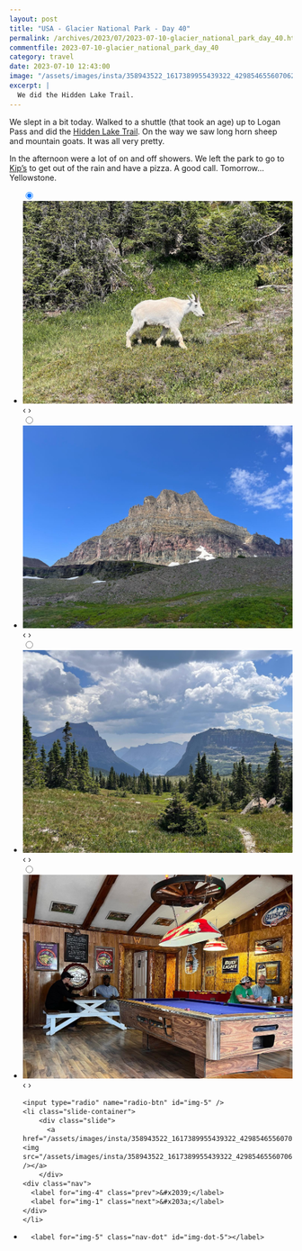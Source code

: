 ```yaml
---
layout: post
title: "USA - Glacier National Park - Day 40"
permalink: /archives/2023/07/2023-07-10-glacier_national_park_day_40.html
commentfile: 2023-07-10-glacier_national_park_day_40
category: travel
date: 2023-07-10 12:43:00
image: "/assets/images/insta/358943522_1617389955439322_4298546556070620834_n_18228644014225546.jpg"
excerpt: |
  We did the Hidden Lake Trail.
---
```


We slept in a bit today. Walked to a shuttle (that took an age) up to Logan Pass and did the [Hidden Lake Trail](https://www.alltrails.com/en-gb/trail/us/montana/hidden-lake-trail). On the way we saw long horn sheep and mountain goats. It was all very pretty.

In the afternoon were a lot of on and off showers. We left the park to go to [Kip’s](https://maps.app.goo.gl/hCr7v5HpUMT8DNaf9) to get out of the rain and have a pizza. A good call. Tomorrow… Yellowstone.

<ul class="slides">
    <input type="radio" name="radio-btn" id="img-1" checked="checked" />
    <li class="slide-container">
        <div class="slide">
          <a href="/assets/images/insta/358800419_967279154320219_6747274095188031385_n_17973321815437207.jpg"><img src="/assets/images/insta/358800419_967279154320219_6747274095188031385_n_17973321815437207.jpg" /></a>
        </div>
    <div class="nav">
      <label for="img-5" class="prev">&#x2039;</label>
      <label for="img-2" class="next">&#x203a;</label>
    </div>
    </li>
        <input type="radio" name="radio-btn" id="img-2"  />
    <li class="slide-container">
        <div class="slide">
          <a href="/assets/images/insta/358815002_630745929007576_351817565615414554_n_18269028937195929.jpg"><img src="/assets/images/insta/358815002_630745929007576_351817565615414554_n_18269028937195929.jpg" /></a>
        </div>
    <div class="nav">
      <label for="img-1" class="prev">&#x2039;</label>
      <label for="img-3" class="next">&#x203a;</label>
    </div>
    </li>
        <input type="radio" name="radio-btn" id="img-3"  />
    <li class="slide-container">
        <div class="slide">
          <a href="/assets/images/insta/359968156_1292409644695526_473789863041155645_n_18272498098182087.jpg"><img src="/assets/images/insta/359968156_1292409644695526_473789863041155645_n_18272498098182087.jpg" /></a>
        </div>
    <div class="nav">
      <label for="img-2" class="prev">&#x2039;</label>
      <label for="img-4" class="next">&#x203a;</label>
    </div>
    </li>
        <input type="radio" name="radio-btn" id="img-4"  />
    <li class="slide-container">
        <div class="slide">
          <a href="/assets/images/insta/358804156_1203505897007507_2847824875565570504_n_18375342940025594.jpg"><img src="/assets/images/insta/358804156_1203505897007507_2847824875565570504_n_18375342940025594.jpg" /></a>
        </div>
    <div class="nav">
      <label for="img-3" class="prev">&#x2039;</label>
      <label for="img-5" class="next">&#x203a;</label>
    </div>
    </li>
    
    <input type="radio" name="radio-btn" id="img-5" />
    <li class="slide-container">
        <div class="slide">
          <a href="/assets/images/insta/358943522_1617389955439322_4298546556070620834_n_18228644014225546.jpg"><img src="/assets/images/insta/358943522_1617389955439322_4298546556070620834_n_18228644014225546.jpg" /></a>
        </div>
    <div class="nav">
      <label for="img-4" class="prev">&#x2039;</label>
      <label for="img-1" class="next">&#x203a;</label>
    </div>
    </li>
			
<li class="nav-dots">
      <label for="img-1" class="nav-dot" id="img-dot-1"></label>
      <label for="img-2" class="nav-dot" id="img-dot-2"></label>
      <label for="img-3" class="nav-dot" id="img-dot-3"></label>
      <label for="img-4" class="nav-dot" id="img-dot-4"></label>

      <label for="img-5" class="nav-dot" id="img-dot-5"></label>

</li>
</ul>

